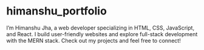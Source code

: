 # himanshu_portfolio
I’m Himanshu Jha, a web developer specializing in HTML, CSS, JavaScript, and React. I build user-friendly websites and explore full-stack development with the MERN stack. Check out my projects and feel free to connect!

